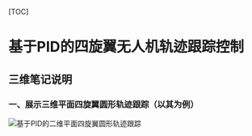 [TOC]

# 基于PID的四旋翼无人机轨迹跟踪控制

## 三维笔记说明

### 一、展示三维平面四旋翼圆形轨迹跟踪（以其为例）
![基于PID的二维平面四旋翼圆形轨迹跟踪](/imgs/2025-05-04/XCa9LOXWW6ZH955l.png "基于PID的二维平面四旋翼圆形轨迹跟踪")




<!--stackedit_data:
eyJoaXN0b3J5IjpbLTExMDcxNDM2ODNdfQ==
-->